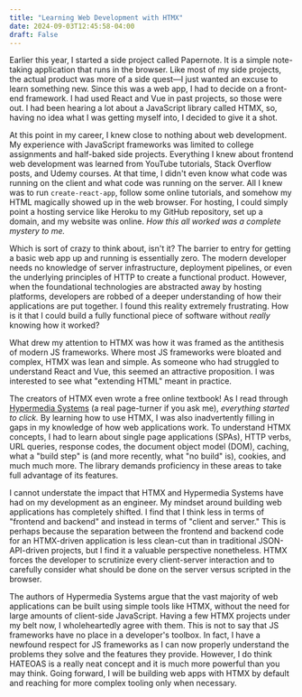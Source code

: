 ```yaml
---
title: "Learning Web Development with HTMX"
date: 2024-09-03T12:45:58-04:00
draft: False
---
```


Earlier this year, I started a side project called Papernote. It is a simple note-taking application that runs in the browser. Like most of my side projects, the actual product was more of a side quest—I just wanted an excuse to learn something new. Since this was a web app, I had to decide on a front-end framework. I had used React and Vue in past projects, so those were out. I had been hearing a lot about a JavaScript library called HTMX, so, having no idea what I was getting myself into, I decided to give it a shot.

At this point in my career, I knew close to nothing about web development. My experience with JavaScript frameworks was limited to college assignments and half-baked side projects. Everything I knew about frontend web development was learned from YouTube tutorials, Stack Overflow posts, and Udemy courses. At that time, I didn't even know what code was running on the client and what code was running on the server. All I knew was to run `create-react-app`, follow some online tutorials, and somehow my HTML magically showed up in the web browser. For hosting, I could simply point a hosting service like Heroku to my GitHub repository, set up a domain, and my website was online. *How this all worked was a complete mystery to me.*

Which is sort of crazy to think about, isn't it? The barrier to entry for getting a basic web app up and running is essentially zero. The modern developer needs no knowledge of server infrastructure, deployment pipelines, or even the underlying principles of HTTP to create a functional product. However, when the foundational technologies are abstracted away by hosting platforms, developers are robbed of a deeper understanding of how their applications are put together. I found this reality extremely frustrating. How is it that I could build a fully functional piece of software without *really* knowing how it worked?

What drew my attention to HTMX was how it was framed as the antithesis of modern JS frameworks. Where most JS frameworks were bloated and complex, HTMX was lean and simple. As someone who had struggled to understand React and Vue, this seemed an attractive proposition. I was interested to see what "extending HTML" meant in practice.

The creators of HTMX even wrote a free online textbook! As I read through [Hypermedia Systems](https://hypermedia.systems/) (a real page-turner if you ask me), *everything started to click.* By learning how to use HTMX, I was also inadvertently filling in gaps in my knowledge of how web applications work. To understand HTMX concepts, I had to learn about single page applications (SPAs), HTTP verbs, URL queries, response codes, the document object model (DOM), caching, what a "build step" is (and more recently, what "no build" is), cookies, and much much more. The library demands proficiency in these areas to take full advantage of its features.

I cannot understate the impact that HTMX and Hypermedia Systems have had on my development as an engineer. My mindset around building web applications has completely shifted. I find that I think less in terms of "frontend and backend" and instead in terms of "client and server." This is perhaps because the separation between the frontend and backend code for an HTMX-driven application is less clean-cut than in traditional JSON-API-driven projects, but I find it a valuable perspective nonetheless. HTMX forces the developer to scrutinize every client-server interaction and to carefully consider what should be done on the server versus scripted in the browser.

The authors of Hypermedia Systems argue that the vast majority of web applications can be built using simple tools like HTMX, without the need for large amounts of client-side JavaScript. Having a few HTMX projects under my belt now, I wholeheartedly agree with them. This is not to say that JS frameworks have no place in a developer's toolbox. In fact, I have a newfound respect for JS frameworks as I can now properly understand the problems they solve and the features they provide. However, I do think HATEOAS is a really neat concept and it is much more powerful than you may think. Going forward, I will be building web apps with HTMX by default and reaching for more complex tooling only when necessary.
